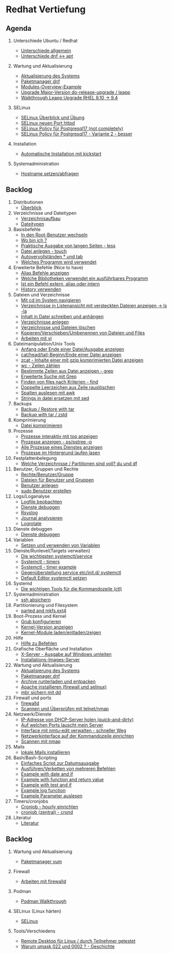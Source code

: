# Redhat Vertiefung 

## Agenda

 1. Unterschiede Ubuntu / Redhat
    * [Unterschiede allgemein](unterschiede-ubuntu-redhat.md)
    * [Unterschiede dnf <-> apt](dnf-apt.md)

 1. Wartung und Aktualisierung
     * [Aktualisierung des Systems](dnf-update.md)
     * [Paketmanager dnf](dnf.md)
     * [Modules-Overview-Example](modules/overview.md)
     * [Upgrade Major-Version do-release-upgrade / leapp](major-upgrade-rhel-ubuntu.md)
     * [Walkthrough Leapp Upgrade RHEL 8.10 -> 9.4](upgrade/in-place/step-by-step.md)

 1. SELinux
     * [SELinux Überblick und Übung](selinux.md)
     * [SELinux neuen Port httpd](selinux-troubleshooting-centos.md)
     * [SELinux Policy für Postgresql17 (not completely)](selinux-policy-fuer-postgres17.md)
     * [SELinux Policy für Postgresql17 - Variante 2 - besser](selinux-policy-fuer-postgres17-variante2.md)

 1. Installation
     * [Automatische Installation mit kickstart](installation/kickstart.md)

 1. Systemadministration 
     * [Hostname setzen/abfragen](hostnamectl.md) 

## Backlog 

  1. Distributionen 
     * [Überblick](overview-distros.md)
  1. Verzeichnisse und Dateitypen 
     * [Verzeichnisaufbau](verzeichnisaufbau.md)
     * [Dateitypen](dateitypen.md) 
  1. Basisbefehle
     * [In den Root-Benutzer wechseln](sudo.md)  
     * [Wo bin ich ?](pwd.md)
     * [Praktische Ausgabe von langen Seiten - less](less.md) 
     * [Datei anlegen - touch](touch.md)
     * [Autovervollständen * und tab](autocomplete.md) 
     * [Welches Programm wird verwendet](which.md)
  1. Erweiterte Befehle (Nice to have) 
     * [Alias Befehle anzeigen](alias.md)
     * [Welche Bibliotheken verwendet ein ausführbares Programm](ldd.md)
     * [Ist ein Befehl extern, alias oder intern](type.md)
     * [History verwenden](history.md) 
  1. Dateien und Verzeichnisse
     * [Mit cd im System navigieren](cd.md)
     * [Verzeichnisse in Listenansicht mit versteckten Dateien anzeigen -> ls -la](list.md)
     * [Inhalt in Datei schreiben und anhängen](file-write-append.md)
     * [Verzeichnisse anlegen](mkdir.md)
     * [Verzeichnisse und Dateien löschen](file-dir-delete.md)
     * [Kopieren/Verschieben/Umbenennen von Dateien und Files](file-rename-copy-mv.md) 
     * [Arbeiten mit vi](vi.md)  
  1. Dateimanipulation/Unix Tools
     * [Anfang oder Ende einer Datei/Ausgabe anzeigen](head-tail.md)
     * [cat/head/tail-Beginn/Ende einer Datei anzeigen](cat-head.md)
     * [zcat - Inhalte einer mit gzip komprimierten Datei anzeigen](zcat.md)
     * [wc - Zeilen zählen](wc.md)
     * [Bestimmte Zeilen aus Datei anzeigen - grep](grep.md)
     * [Erweiterte Suche mit Grep](grep-extended.md)
     * [Finden von files nach Kriterien - find](find.md)
     * [Doppelte Leerzeichen aus Zeile rauslöschen](tr.md)
     * [Spalten auslesen mit awk](awk.md)
     * [Strings in datei ersetzen mit sed](sed.md)
  1. Backups
     * [Backup / Restore with tar](tar.md)
     * [Backup with tar / zstd](tar-zstd.md)
  1. Komprimierung
     * [Datei komprimieren](gzip.md)
  1. Prozesse
     * [Prozesse interaktiv mit top anzeigen](top.md)
     * [Prozesse anzeigen - ps/pstree -p](prozesse.md)
     * [Alle Prozesse eines Dienstes anzeigen](prozesse-dienst.md)
     * [Prozesse im Hintergrund laufen lasen](background-script.md)
  1. Festplattenbelegung
     * [Welche Verzeichnisse / Partitionen sind voll? du und df](df-du.md)  
  1. Benutzer, Gruppen und Rechte 
     * [Rechte/Benutzer/Gruppe](rechte.md) 
     * [Dateien für Benutzer und Gruppen](files-users-groups.md) 
     * [Benutzer anlegen](create-users.md) 
     * [sudo Benutzer erstellen](mod-user-sudo.md)   
  1. Logs/Loganalyse
     * [Logfile beobachten](tailf.md)
     * [Dienste debuggen](debug-service.md)
     * [Rsyslog](rsyslog.md)
     * [Journal analysieren](journalctl.md)
     * [Logrotate](logrotate.md)
  1. Dienste debuggen
     * [Dienste debuggen](debug-service.md)
  1. Variablen
     * [Setzen und verwenden von Variablen](variables.md) 
  1. Dienste/Runlevel(Targets verwalten) 
     * [Die wichtigsten systemctl/service](systemctl-service.md)
     * [Systemctl - timers](systemctl-timers.md)
     * [Systemctl - timer example](timer-example.md)
     * [Gegenüberstellung service etc/init.d/ systemctl](service-initd-systemctl.md)
     * [Default Editor systemctl setzen](default-editor-systemctl.md) 
  1. Systemd 
     * [Die wichtigen Tools für die Kommandozeile (ctl)](systemd-cli-tools.md)
  1. Systemadministration 
     * [ssh absichern](ssh-absichern.md)
  1. Partitionierung und Filesystem
     * [parted and mkfs.ext4](parted-mkfs.md)
  1. Boot-Prozess und Kernel 
     * [Grub konfigurieren](grub.md)
     * [Kernel-Version anzeigen](kernel-version.md) 
     * [Kernel-Module laden/entladen/zeigen](kernel-modules.md) 
  1. Hilfe 
     * [Hilfe zu Befehlen](help.md)
  1. Grafische Oberfläche und Installation 
     * [X-Server - Ausgabe auf Windows umleiten](xserver-windows-client.md)
     * [Installations-Images-Server](https://ubuntu.com/download/server#download) 
  1. Wartung und Aktualisierung
     * [Aktualisierung des Systems](dnf-update.md)
     * [Paketmanager dnf](dnf.md)
     * [Archive runterladen und entpacken](tar-download.md)
     * [Apache installieren (firewall und selinux)](apache-installieren-selinux-firewalld.md)
     * [mbr sichern mit dd](dd-mbr.md)
  1. Firewall und ports
     * [firewalld](firewalld.md)
     * [Scannen und Überprüfen mit telnet/nmap](nmap-telnet.md)
  1. Netzwerk/Dienste 
     * [IP-Adresse von DHCP-Server holen (quick-and-dirty)](dhclient.md) 
     * [Auf welchen Ports lauscht mein Server](lsof.md) 
     * [Interface mit nmtu-edit verwalten - schneller Weg](nmtui-edit.md)
     * [Netzwerkinterface auf der Kommandozeile einrichten](nmcli.md) 
     * [Scannen mit nmap](nmap.md)
  1. Mails
     * [lokale Mails installieren](local-mail.md)
  1. Bash/Bash-Scripting 
     * [Einfaches Script zur Datumsausgabe](script-date.md) 
     * [Ausführen/Verketten von mehreren Befehlen](multiple-commands.md)
     * [Example with date and if](01-date-if.md)
     * [Example with function and return value](02-function-return-value.md)
     * [Example with test and if](03-if.md)
     * [Example log function](04-log-function.md)
     * [Example Parameter auslesen](05-parameter-auslesen.md)
  1. Timers/cronjobs 
     * [Cronjob - hourly einrichten](cronjob-hourly.md)
     * [cronjob (zentral) - crond](crond.md) 
  1. Literatur 
     * [Literatur](literatur.md) 

## Backlog 

  1. Wartung und Aktualisierung
     * [Paketmanager yum](yum.md)

  1. Firewall
     * [Arbeiten mit firewalld](firewalld.md)

  1. Podman 
     * [Podman Walkthrough](podman.md)

  1. SELinux (Linux härten)
     * [SELinux](selinux.md)
    
  1. Tools/Verschiedens 
     * [Remote Desktop für Linux / durch Teilnehmer getestet](https://wiki.ubuntuusers.de/Remmina/)
     * [Warum umask 022 und 0002 ? - Geschichte](umask-002-022-why.md)
